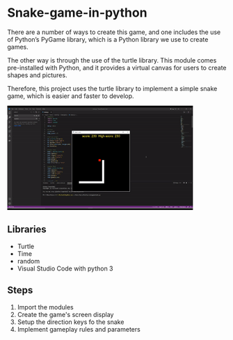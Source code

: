 # Snake-game-in-python


There are a number of ways to create this game, and one includes the use of Python’s PyGame library, which is a Python library we use to create games.

The other way is through the use of the turtle library. This module comes pre-installed with Python, and it provides a virtual canvas for users to create shapes and pictures.

Therefore, this project uses the turtle library to implement a simple snake game, which is easier and faster to develop.

<img src="data/test.gif" height="240" >



## Libraries

* Turtle
* Time
* random
* Visual Studio Code with python 3

## Steps

1. Import the modules
2. Create the game's screen display 
3. Setup the direction keys fo the snake
4. Implement gameplay rules and parameters
